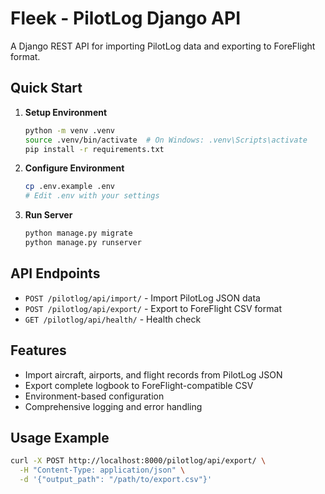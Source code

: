 # Fleek - PilotLog Django API

A Django REST API for importing PilotLog data and exporting to ForeFlight format.

## Quick Start

1. **Setup Environment**
   ```bash
   python -m venv .venv
   source .venv/bin/activate  # On Windows: .venv\Scripts\activate
   pip install -r requirements.txt
   ```

2. **Configure Environment**
   ```bash
   cp .env.example .env
   # Edit .env with your settings
   ```

3. **Run Server**
   ```bash
   python manage.py migrate
   python manage.py runserver
   ```

## API Endpoints

- `POST /pilotlog/api/import/` - Import PilotLog JSON data
- `POST /pilotlog/api/export/` - Export to ForeFlight CSV format  
- `GET /pilotlog/api/health/` - Health check

## Features

- Import aircraft, airports, and flight records from PilotLog JSON
- Export complete logbook to ForeFlight-compatible CSV
- Environment-based configuration
- Comprehensive logging and error handling

## Usage Example

```bash
curl -X POST http://localhost:8000/pilotlog/api/export/ \
  -H "Content-Type: application/json" \
  -d '{"output_path": "/path/to/export.csv"}'
``` 